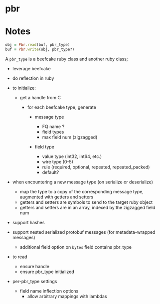 # pbr

# Notes

```ruby
obj = Pbr.read(buf, pbr_type)
buf = Pbr.write(obj, pbr_type?)
```

A `pbr_type` is a beefcake ruby class and another ruby class;

- leverage beefcake
- do reflection in ruby

- to initialize:
  - get a handle from C
    - for each beefcake type, generate

      - message type
        - FQ name ?
        - field types
        - max field num (zigzagged)

      - field type
        - value type (int32, int64, etc.)
        - wire type (0-5)
        - rule (required, optional, repeated, repeated_packed)
        - default?

- when encountering a new message type (on serialize or deserialize)
  - map the type to a copy of the corresponding message type, augmented with getters and setters
  - getters and setters are symbols to send to the target ruby object
  - getters and setters are in an array, indexed by the zigzagged field num

- support hashes

- support nested serialized protobuf messages (for metadata-wrapped messages)
  - additional field option on `bytes` field contains pbr_type

- to read
  - ensure handle
  - ensure pbr_type initialized

- per-pbr_type settings
  - field name inflection options
    - allow arbitrary mappings with lambdas
